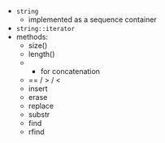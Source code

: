 - `string`
	- implemented as a sequence container
- `string::iterator`
- methods:
	- size()
	- length()
	- + for concatenation
	- == / > / <
	- insert
	- erase
	- replace
	- substr
	- find
	- rfind